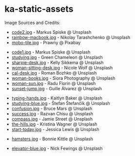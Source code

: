 # ka-static-assets

Image Sources and Credits:
<!-- index -->
* [code2.jpg](https://unsplash.com/photos/8OyKWQgBsKQ) - Markus Spiske @ Unsplash
* [rainbow-macbook.jpg](https://unsplash.com/photos/u76CN5rZeOU) - Nikolay Tarashchenko @ Unsplash
* [mobo-tile.jpg](https://pixabay.com/illustrations/seamless-repeat-repetitive-2033661/) - Prawny @ Pixabay
<!-- lc-py -->
* [code1.jpg](https://unsplash.com/photos/xekxE_VR0Ec) - Markus Spiske @ Unsplash
* [studying.jpg](https://unsplash.com/photos/s9CC2SKySJM) - Green Chameleon @ Unsplash
* [sharpie-desk.jpg](https://unsplash.com/photos/cXkrqY2wFyc) - Kelly Sikkema @ Unsplash
* [woman-sitting-desk.jpg](https://unsplash.com/photos/CZ9AjMGKIFI) - Nicole Wolf @ Unsplash
* [cal-desk.jpg](https://unsplash.com/photos/PypjzKTUqLo) - Roman Bozhko @ Unsplash
* [woman-books.jpg](https://unsplash.com/photos/ZslFOaqzERU) - Siora Photography @ Unsplash
* [woman-sun.jpg](https://unsplash.com/photos/CwTBt6jyagQ) - Radu Florin @ Unsplash
* [sunset-jump.jpg](https://unsplash.com/photos/IcI3FizU9Cw) - Guille Álvarez @ Unsplash
<!-- lc-js --> 
* [typing-hands.jpg](https://unsplash.com/photos/vZJdYl5JVXY) - Kaitlyn Baker @ Unsplash
* [studying-blue.jpg](https://unsplash.com/photos/pzA7QWNCIYg) - Štefan Štefančík @ Unsplash
* [confusion.jpg](https://unsplash.com/photos/xj8qrWvuOEs) - Bruce Mars @ Unsplash
* [success.jpg](https://unsplash.com/photos/Ua-agENjmI4) - Razvan Chisu @ Unsplash
* [compass.jpg](https://unsplash.com/photos/_94HLr_QXo8) - Jamie Street @ Unsplash
* [the-hills.jpg](https://unsplash.com/photos/PKLoOomB5Cs) - Kristina Wagner @ Unsplash
* [start-today.jpg](https://unsplash.com/photos/cdwpR1AUn8o) - Jessica Lewis @ Unsplash
<!-- all lc -->
* [hamsters.jpg](https://unsplash.com/photos/MUcxe_wDurE) - Bonnie Kittle @ Unsplash
<!-- big-o js -->
* [elevator-blue.jpg](https://unsplash.com/photos/wy5QuZMI8V4) - Nick Fewings @ Unsplash